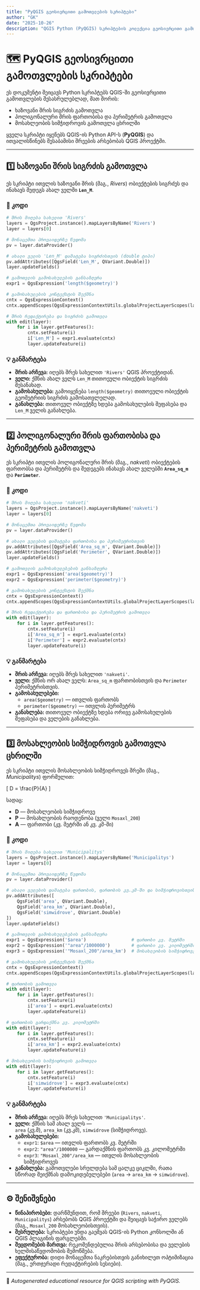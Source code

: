 ```yaml
---
title: "PyQGIS გეოსივრცითი გამოთვლების სკრიპტები"
author: "GK"
date: "2025-10-26"
description: "QGIS Python (PyQGIS) სკრიპტების კოლექცია გეოსივრცითი გამოთვლებისთვის — სიგრძე, ფართობი, პერიმეტრი და მოსახლეობის სიმჭიდროვე."
---
```


# 🗺️ PyQGIS გეოსივრცითი გამოთვლების სკრიპტები

ეს დოკუმენტი შეიცავს Python სკრიპტებს QGIS-ში გეოსივრცითი გამოთვლების შესასრულებლად, მათ შორის:

- ხაზოვანი შრის სიგრძის გამოთვლა  
- პოლიგონალური შრის ფართობისა და პერიმეტრის გამოთვლა  
- მოსახლეობის სიმჭიდროვის გამოთვლა ცხრილში  

ყველა სკრიპტი იყენებს QGIS-ის Python API-ს (**PyQGIS**) და ითვალისწინებს შესაბამისი შრეების არსებობას QGIS პროექტში.

---

## 1️⃣ ხაზოვანი შრის სიგრძის გამოთვლა

ეს სკრიპტი ითვლის ხაზოვანი შრის (მაგ., *Rivers*) ობიექტების სიგრძეს და ინახავს შედეგს ახალ ველში **`Len_M`**.

### 📜 კოდი

```python
# შრის მიღება სახელით 'Rivers'
layers = QgsProject.instance().mapLayersByName('Rivers')
layer = layers[0]

# მონაცემთა პროვაიდერზე წვდომა
pv = layer.dataProvider()

# ახალი ველის 'Len_M' დამატება სიგრძისთვის (double ტიპი)
pv.addAttributes([QgsField('Len_M', QVariant.Double)])
layer.updateFields()

# გამოთვლის გამოსახულების განსაზღვრა
expr1 = QgsExpression('length($geometry)')

# გამოსახულების კონტექსტის შექმნა
cntx = QgsExpressionContext()
cntx.appendScopes(QgsExpressionContextUtils.globalProjectLayerScopes(layer))

# შრის რედაქტირება და სიგრძის გამოთვლა
with edit(layer):
    for i in layer.getFeatures():
        cntx.setFeature(i)
        i['Len_M'] = expr1.evaluate(cntx)
        layer.updateFeature(i)
```

### 💡 განმარტება

- **შრის არჩევა:** იღებს შრეს სახელით `'Rivers'` QGIS პროექტიდან.  
- **ველი:** ქმნის ახალ ველს `Len_M` თითოეული ობიექტის სიგრძის შესანახად.  
- **გამოსახულება:** გამოიყენება `length($geometry)` თითოეული ობიექტის გეომეტრიის სიგრძის გამოსათვლელად.  
- **განახლება:** თითოეულ ობიექტზე ხდება გამოსახულების შეფასება და `Len_M` ველის განახლება.

---

## 2️⃣ პოლიგონალური შრის ფართობისა და პერიმეტრის გამოთვლა

ეს სკრიპტი ითვლის პოლიგონალური შრის (მაგ., *nakveti*) ობიექტების ფართობსა და პერიმეტრს და შედეგებს ინახავს ახალ ველებში **`Area_sq_m`** და **`Perimeter`**.

### 📜 კოდი

```python
# შრის მიღება სახელით 'nakveti'
layers = QgsProject.instance().mapLayersByName('nakveti')
layer = layers[0]

# მონაცემთა პროვაიდერზე წვდომა
pv = layer.dataProvider()

# ახალი ველების დამატება ფართობისა და პერიმეტრისთვის
pv.addAttributes([QgsField('Area_sq_m', QVariant.Double)])
pv.addAttributes([QgsField('Perimeter', QVariant.Double)])
layer.updateFields()

# გამოთვლის გამოსახულებების განსაზღვრა
expr1 = QgsExpression('area($geometry)')
expr2 = QgsExpression('perimeter($geometry)')

# გამოსახულების კონტექსტის შექმნა
cntx = QgsExpressionContext()
cntx.appendScopes(QgsExpressionContextUtils.globalProjectLayerScopes(layer))

# შრის რედაქტირება და ფართობისა და პერიმეტრის გამოთვლა
with edit(layer):
    for i in layer.getFeatures():
        cntx.setFeature(i)
        i['Area_sq_m'] = expr1.evaluate(cntx)
        i['Perimeter'] = expr2.evaluate(cntx)
        layer.updateFeature(i)
```

### 💡 განმარტება

- **შრის არჩევა:** იღებს შრეს სახელით `'nakveti'`.  
- **ველი:** ქმნის ორ ახალ ველს: `Area_sq_m` ფართობისთვის და `Perimeter` პერიმეტრისთვის.  
- **გამოსახულებები:**  
  - `area($geometry)` — ითვლის ფართობს  
  - `perimeter($geometry)` — ითვლის პერიმეტრს  
- **განახლება:** თითოეულ ობიექტზე ხდება ორივე გამოსახულების შეფასება და ველების განახლება.

---

## 3️⃣ მოსახლეობის სიმჭიდროვის გამოთვლა ცხრილში

ეს სკრიპტი ითვლის მოსახლეობის სიმჭიდროვეს შრეში (მაგ., *Municipalitys*) ფორმულით:

\[
D = \frac{P}{A}
\]

სადაც:

- **D** — მოსახლეობის სიმჭიდროვე  
- **P** — მოსახლეობის რაოდენობა (ველი `Mosaxl_200`)  
- **A** — ფართობი (კვ. მეტრში ან კვ. კმ-ში)

### 📜 კოდი

```python
# შრის მიღება სახელით 'Municipalitys'
layers = QgsProject.instance().mapLayersByName('Municipalitys')
layer = layers[0]

# მონაცემთა პროვაიდერზე წვდომა
pv = layer.dataProvider()

# ახალი ველების დამატება ფართობის, ფართობის კვ.კმ-ში და სიმჭიდროვისთვის
pv.addAttributes([
    QgsField('area', QVariant.Double),
    QgsField('area_km', QVariant.Double),
    QgsField('simwidrove', QVariant.Double)
])
layer.updateFields()

# გამოთვლის გამოსახულებების განსაზღვრა
expr1 = QgsExpression('$area')                 # ფართობი კვ. მეტრში
expr2 = QgsExpression('"area"/1000000')        # ფართობი კვ. კილომეტრში
expr3 = QgsExpression('"Mosaxl_200"/area_km')  # მოსახლეობის სიმჭიდროვე

# გამოსახულების კონტექსტის შექმნა
cntx = QgsExpressionContext()
cntx.appendScopes(QgsExpressionContextUtils.globalProjectLayerScopes(layer))

# ფართობის გამოთვლა
with edit(layer):
    for i in layer.getFeatures():
        cntx.setFeature(i)
        i['area'] = expr1.evaluate(cntx)
        layer.updateFeature(i)

# ფართობის გარდაქმნა კვ. კილომეტრში
with edit(layer):
    for i in layer.getFeatures():
        cntx.setFeature(i)
        i['area_km'] = expr2.evaluate(cntx)
        layer.updateFeature(i)

# მოსახლეობის სიმჭიდროვის გამოთვლა
with edit(layer):
    for i in layer.getFeatures():
        cntx.setFeature(i)
        i['simwidrove'] = expr3.evaluate(cntx)
        layer.updateFeature(i)
```

### 💡 განმარტება

- **შრის არჩევა:** იღებს შრეს სახელით `'Municipalitys'`.  
- **ველი:** ქმნის სამ ახალ ველს —  
  `area` (კვ.მ), `area_km` (კვ.კმ), `simwidrove` (სიმჭიდროვე).  
- **გამოსახულებები:**  
  - `expr1`: `$area` — ითვლის ფართობს კვ. მეტრში  
  - `expr2`: `"area"/1000000` — გარდაქმნის ფართობს კვ. კილომეტრში  
  - `expr3`: `"Mosaxl_200"/area_km` — ითვლის მოსახლეობის სიმჭიდროვეს  
- **განახლება:** გამოთვლები სრულდება სამ ცალკე ციკლში, რათა სწორად შეიქმნას დამოკიდებულებები (`area` → `area_km` → `simwidrove`).

---

## ⚙️ შენიშვნები

- **წინაპირობები:** დარწმუნდით, რომ შრეები (`Rivers`, `nakveti`, `Municipalitys`) არსებობს QGIS პროექტში და შეიცავს საჭირო ველებს (მაგ., `Mosaxl_200` მოსახლეობისთვის).  
- **შესრულება:** სკრიპტები უნდა გაეშვას QGIS-ის Python კონსოლში ან QGIS პლაგინის ფარგლებში.  
- **შეცდომების მართვა:** რეკომენდებულია შრის არსებობისა და ველების ხელმისაწვდომობის შემოწმება.  
- **ეფექტურობა:** დიდი მონაცემთა ნაკრებისთვის განიხილეთ ოპტიმიზაცია (მაგ., ერთჯერადი რედაქტირების სესიები).

---

📘 *Autogenerated educational resource for QGIS scripting with PyQGIS.*
